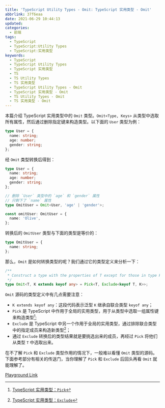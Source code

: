```yaml
---
title: 'TypeScript Utility Types - Omit: TypeScript 实用类型 - Omit'
abbrlink: 37f6eaa
date: 2021-06-29 10:44:13
updated:
categories:
  - 前端
tags:
  - TypeScript
  - TypeScript:Utility Types
  - TypeScript:实用类型
keywords:
  - TypeScript
  - TypeScript Utility Types
  - TypeScript 实用类型
  - TS
  - TS Utility Types
  - TS 实用类型
  - TypeScript Utility Types - Omit
  - TypeScript 实用类型 - Omit
  - TS Utility Types - Omit
  - TS 实用类型 - Omit
---
```


本篇介绍 TypeScript 实用类型中的 `Omit` 类型。`Omit<Type, Keys>` 从类型中选取所有属性，然后通过删除指定键来构造类型。以下面的 `User` 类型为例：

```typescript
type User = {
  name: string;
  age: number;
  gender: string;
};
```

<!-- more -->

经 `Omit` 类型转换后得到：

```typescript
type User = {
  name: string;
  age: number;
  gender: string;
};

// 删除 `User` 类型中的 `age` 和 `gender` 属性
// 只剩下了 `name` 属性
type OmitUser = Omit<User, 'age' | 'gender'>;

const omitUser: OmitUser = {
  name: 'Olive',
};
```

转换后的 `OmitUser` 类型与下面的类型是等价的：

```typescript
type OmitUser = {
  name: string;
};
```

那么，`Omit` 是如何转换类型的呢？我们通过它的类型定义来分析一下：

```typescript
/**
 * Construct a type with the properties of T except for those in type K.
 */
type Omit<T, K extends keyof any> = Pick<T, Exclude<keyof T, K>>;
```

`Omit` 源码的类型定义中有几点需要注意：

- `K extends keyof any`：这段代码表示泛型 `K` 继承自联合类型 `keyof any`；
- `Pick` 是 TypeScript 中作用于全局的实用类型，用于从类型中选取一组属性键来构造类型[^1];
- `Exclude` 是 TypeScript 中另一个作用于全局的实用类型，通过排除联合类型中的指定成员来构造新类型[^2]；
- 通过 `Exclude` 转换后的类型结果就是要挑选出来的成员，再经过 `Pick` 将他们从类型 `T` 中选取出来。

在不了解 `Pick` 和 `Exclude` 类型作用的情况下，一般难以看懂 `Omit` 类型的源码。下面参考部分有相关的传送门，当你理解了 `Pick` 和 `Exclude` 后回头再看 `Omit` 就能理解了。

[Playground Link](https://www.typescriptlang.org/zh/play?#code/C4TwDgpgBAqgzhATlAvFA3gKClAdgQwFsIAuKOYRAS1wHMBubKfW0vAV0ICMlGdXcAEyRkK1OowC+jTKEhQA8oSrB4SVIuXAAPGsQAaKAHIWEI1AA+xgcMRGAfDIDGAe1wUoLrXrJKVejSwcAmIyIwUAGyoANzN9TGkgA)

[^1]: [TypeScript 实用类型：`Pick`](/post/bdb49a56/)

[^2]: [TypeScript 实用类型：`Exclude`](/post/fca5d737/)


